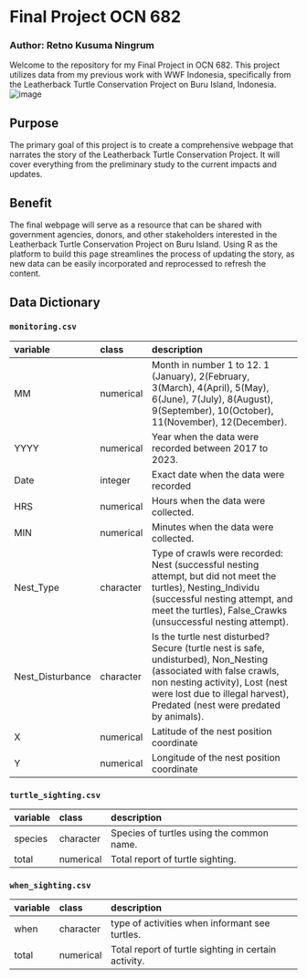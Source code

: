 # Final Project OCN 682
### Author: Retno Kusuma Ningrum

Welcome to the repository for my Final Project in OCN 682. This project utilizes data from my previous work with WWF Indonesia, specifically from the Leatherback Turtle Conservation Project on Buru Island, Indonesia.
![image](https://github.com/user-attachments/assets/ebba634d-c12a-43df-935b-c9b83001b405)


## Purpose  
The primary goal of this project is to create a comprehensive webpage that narrates the story of the Leatherback Turtle Conservation Project. It will cover everything from the preliminary study to the current impacts and updates.

## Benefit  
The final webpage will serve as a resource that can be shared with government agencies, donors, and other stakeholders interested in the Leatherback Turtle Conservation Project on Buru Island.
Using R as the platform to build this page streamlines the process of updating the story, as new data can be easily incorporated and reprocessed to refresh the content.

## Data Dictionary

### `monitoring.csv`

|variable                    |class     |description                           |
|:---------------------------|:---------|:-------------------------------------|
|MM                          |numerical |Month in number 1 to 12. 1 (January), 2(February, 3(March), 4(April), 5(May), 6(June), 7(July), 8(August), 9(September), 10(October), 11(November), 12(December). |
|YYYY                        |numerical |Year when the data were recorded between 2017 to 2023. |
|Date                        |integer   |Exact date when the data were recorded|
|HRS                         |numerical |Hours when the data were collected. |
|MIN                         |numerical |Minutes when the data were collected. |
|Nest_Type                   |character |Type of crawls were recorded: Nest (successful nesting attempt, but did not meet the turtles), Nesting_Individu (successful nesting attempt, and meet the turtles), False_Crawks (unsuccessful nesting attempt). |
|Nest_Disturbance            |character |Is the turtle nest disturbed? Secure (turtle nest is safe, undisturbed), Non_Nesting (associated with false crawls, non nesting activity), Lost (nest were lost due to illegal harvest), Predated (nest were predated by animals). |
|X                           |numerical |Latitude of the nest position coordinate |
|Y                           |numerical |Longitude of the nest position coordinate |

### `turtle_sighting.csv`

|variable                    |class     |description                           |
|:---------------------------|:---------|:-------------------------------------|
|species                     |character |Species of turtles using the common name. |
|total                       |numerical |Total report of turtle sighting. |  

### `when_sighting.csv`

|variable                    |class     |description                           |
|:---------------------------|:---------|:-------------------------------------|
|when                        |character |type of activities when informant see turtles. |
|total                       |numerical |Total report of turtle sighting in certain activity. |
